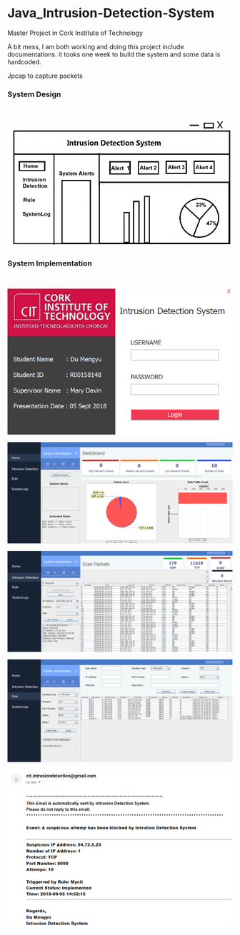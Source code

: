 # <h1> Java_Intrusion-Detection-System</h1>

Master Project in Cork Institute of Technology<br />

A bit mess, I am both working and doing this project include documentations. it tooks one week to build the system and some data is hardcoded.<br />

Jpcap to capture packets<br />

<h3>System Design</h3> <br />

![image](https://github.com/lanhoter/Java_Intrusion-Detection-System/blob/master/FYPProjects_SEMIFinal/Images/Design/Home.jpg)<br />


<h3>System Implementation</h3> <br />

![image](https://github.com/lanhoter/Java_Intrusion-Detection-System/blob/master/FYPProjects_SEMIFinal/Images/System%20Screenshots/login.PNG)<br />

![image](https://github.com/lanhoter/Java_Intrusion-Detection-System/blob/master/FYPProjects_SEMIFinal/Images/System%20Screenshots/Home.PNG)<br />

![image](https://github.com/lanhoter/Java_Intrusion-Detection-System/blob/master/FYPProjects_SEMIFinal/Images/System%20Screenshots/IDS.PNG)<br />

![image](https://github.com/lanhoter/Java_Intrusion-Detection-System/blob/master/FYPProjects_SEMIFinal/Images/System%20Screenshots/ruleConfiguration.PNG)<br />


![image](https://github.com/lanhoter/Java_Intrusion-Detection-System/blob/master/FYPProjects_SEMIFinal/Images/System%20Screenshots/Email%20Notification.PNG)<br />
